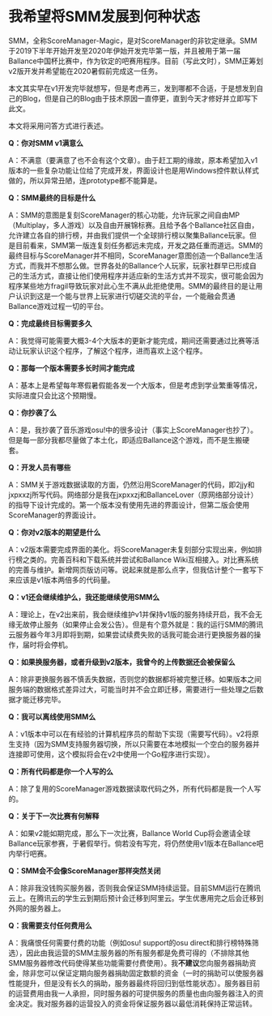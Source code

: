 # 我希望将SMM发展到何种状态

SMM，全称ScoreManager-Magic，是对ScoreManager的非钦定继承。SMM于2019下半年开始开发至2020年伊始开发完毕第一版，并且被用于第一届Ballance中国杯比赛中，作为钦定的吧赛用程序。目前（写此文时），SMM正筹划v2版开发并希望能在2020暑假前完成这一任务。

本文其实早在v1开发完毕就想写，但是考虑再三，发到哪都不合适，于是想发到自己的Blog，但是自己的Blog由于技术原因一直停更，直到今天才修好并立即写下此文。

本文将采用问答方式进行表述。

**Q：你对SMM v1满意么**

A：不满意（要满意了也不会有这个文章）。由于赶工期的缘故，原本希望加入v1版本的一些复杂功能让位给了完成开发，界面设计也是用Windows控件默认样式做的，所以异常丑陋，连prototype都不能算是。

**Q：SMM最终的目标是什么**

A：SMM的意图是复刻ScoreManager的核心功能，允许玩家之间自由MP（Multiplay，多人游戏）以及自由开展锦标赛。且给予各个Ballance社区自由，允许建立各自的排行榜，并由我们提供一个全球排行榜以聚集Ballance玩家。但是目前看来，SMM第一版连复刻任务都远未完成，开发之路任重而道远。SMM的最终目标与ScoreManager并不相同，ScoreManager意图创造一个Ballance生活方式，而我并不想那么做。世界各处的Ballance个人玩家，玩家社群早已形成自己的生活方式，直接让他们使用程序并适应新的生活方式并不现实，很可能会因为程序某些地方fragil导致玩家对此心生不满从此拒绝使用。SMM的最终目的是让用户认识到这是一个能与世界上玩家进行切磋交流的平台，一个能融会贯通Ballance游戏过程一切的平台。

**Q：完成最终目标需要多久**

A：我觉得可能需要大概3-4个大版本的更新才能完成，期间还需要通过比赛等活动让玩家认识这个程序，了解这个程序，进而喜欢上这个程序。

**Q：那每一个版本需要多长时间才能完成**

A：基本上是希望每年寒假暑假能各发一个大版本，但是考虑到学业繁重等情况，实际进度只会比这个预期慢。

**Q：你抄袭了么**

A：是，我抄袭了音乐游戏osu!中的很多设计（事实上ScoreManager也抄了）。但是每一部分我都尽量做了本土化，即适应Ballance这个游戏，而不是生搬硬套。

**Q：开发人员有哪些**

A：SMM关于游戏数据读取的方面，仍然沿用ScoreManager的代码，即2jjy和jxpxxzj所写代码。网络部分是我在jxpxxzj和BallanceLover（原网络部分设计）的指导下设计完成的。第一个版本没有使用先进的界面设计，但第二版会使用ScoreManager的界面设计。

**Q：你对v2版本的期望是什么**

A：v2版本需要完成界面的美化。将ScoreManager未复刻部分实现出来，例如排行榜之类的。完善百科和下载系统并尝试和Ballance Wiki互相接入。对比赛系统的完善与维护。新增网页版访问等。说起来就是那么点字，但我估计整个一套写下来应该是v1版本两倍多的代码量。

**Q：v1还会继续维护么，我还能继续使用SMM么**

A：理论上，在v2出来前，我会继续维护v1并保持v1版的服务持续开启，我不会无缘无故停止服务（如果停止会发公告）。但是有个意外就是：我的运行SMM的腾讯云服务器今年3月即将到期，如果尝试续费失败的话我可能会进行更换服务器的操作，届时将会停机。

**Q：如果换服务器，或者升级到v2版本，我曾今的上传数据还会被保留么**

A：除非更换服务器不慎丢失数据，否则您的数据都将被完整迁移。如果版本之间服务端的数据格式差异过大，可能当时并不会立即迁移，需要进行一些处理之后数据才能迁移完毕。

**Q：我可以离线使用SMM么**

A：v1版本中可以在有经验的计算机程序员的帮助下实现（需要写代码）。v2将原生支持（因为SMM支持服务器切换，所以只需要在本地模拟一个空白的服务器并连接即可使用，这个模拟将会在v2中使用一个Go程序进行实现）。

**Q：所有代码都是你一个人写的么**

A：除了复用的ScoreManager游戏数据读取代码之外，所有代码都是我一个人写的。

**Q：关于下一次比赛有何解释**

A：如果v2能如期完成，那么下一次比赛，Ballance World Cup将会邀请全球Ballance玩家参赛，于暑假举行。倘若没有写完，将仍然使用v1版本在Ballance吧内举行吧赛。

**Q：SMM会不会像ScoreManager那样突然关闭**

A：除非我没钱购买服务器，否则我会保证SMM持续运营。目前SMM运行在腾讯云上。在腾讯云的学生云到期后预计会迁移到阿里云。学生优惠用完之后会迁移到外网的服务器上。

**Q：我需要支付任何费用么**

A：我痛恨任何需要付费的功能（例如osu! support的osu direct和排行榜特殊筛选），因此由我运营的SMM主服务器的所有服务都是免费可得的（不排除其他SMM服务器修改代码使得某些功能需要付费使用）。我**不建议**您向服务器捐助资金，除非您可以保证定期向服务器捐助固定数额的资金（一时的捐助可以使服务器性能提升，但是没有长久的捐助，服务器最终将回归到低性能状态）。服务器目前的运营费用由我一人承担，同时服务器的可提供服务的质量也由向服务器注入的资金决定。我对服务器的运营投入的资金将保证服务器以最低消耗保持正常运转。
